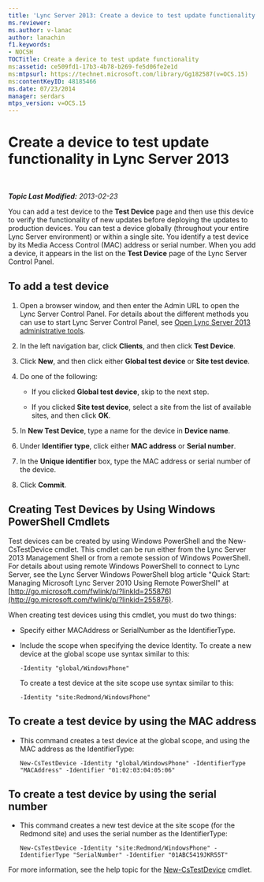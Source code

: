 ```yaml
---
title: 'Lync Server 2013: Create a device to test update functionality'
ms.reviewer: 
ms.author: v-lanac
author: lanachin
f1.keywords:
- NOCSH
TOCTitle: Create a device to test update functionality
ms:assetid: ce509fd1-17b3-4b78-b269-fe5d06fe2e1d
ms:mtpsurl: https://technet.microsoft.com/library/Gg182587(v=OCS.15)
ms:contentKeyID: 48185466
ms.date: 07/23/2014
manager: serdars
mtps_version: v=OCS.15
---
```


<div data-xmlns="http://www.w3.org/1999/xhtml">

<div class="topic" data-xmlns="http://www.w3.org/1999/xhtml" data-msxsl="urn:schemas-microsoft-com:xslt" data-cs="http://msdn.microsoft.com/">

<div data-asp="http://msdn2.microsoft.com/asp">

# Create a device to test update functionality in Lync Server 2013

</div>

<div id="mainSection">

<div id="mainBody">

<span> </span>

_**Topic Last Modified:** 2013-02-23_

You can add a test device to the **Test Device** page and then use this device to verify the functionality of new updates before deploying the updates to production devices. You can test a device globally (throughout your entire Lync Server environment) or within a single site. You identify a test device by its Media Access Control (MAC) address or serial number. When you add a device, it appears in the list on the **Test Device** page of the Lync Server Control Panel.

<div>

## To add a test device

1.  Open a browser window, and then enter the Admin URL to open the Lync Server Control Panel. For details about the different methods you can use to start Lync Server Control Panel, see [Open Lync Server 2013 administrative tools](lync-server-2013-open-lync-server-administrative-tools.md).

2.  In the left navigation bar, click **Clients**, and then click **Test Device**.

3.  Click **New**, and then click either **Global test device** or **Site test device**.

4.  Do one of the following:
    
      - If you clicked **Global test device**, skip to the next step.
    
      - If you clicked **Site test device**, select a site from the list of available sites, and then click **OK**.

5.  In **New Test Device**, type a name for the device in **Device name**.

6.  Under **Identifier type**, click either **MAC address** or **Serial number**.

7.  In the **Unique identifier** box, type the MAC address or serial number of the device.

8.  Click **Commit**.

</div>

<div>

## Creating Test Devices by Using Windows PowerShell Cmdlets

Test devices can be created by using Windows PowerShell and the New-CsTestDevice cmdlet. This cmdlet can be run either from the Lync Server 2013 Management Shell or from a remote session of Windows PowerShell. For details about using remote Windows PowerShell to connect to Lync Server, see the Lync Server Windows PowerShell blog article "Quick Start: Managing Microsoft Lync Server 2010 Using Remote PowerShell" at [http://go.microsoft.com/fwlink/p/?linkId=255876](http://go.microsoft.com/fwlink/p/?linkid=255876).

When creating test devices using this cmdlet, you must do two things:

  - Specify either MACAddress or SerialNumber as the IdentifierType.

  - Include the scope when specifying the device Identity. To create a new device at the global scope use syntax similar to this:
    
        -Identity "global/WindowsPhone"
    
    To create a test device at the site scope use syntax similar to this:
    
        -Identity "site:Redmond/WindowsPhone"

<div>

## To create a test device by using the MAC address

  - This command creates a test device at the global scope, and using the MAC address as the IdentifierType:
    
        New-CsTestDevice -Identity "global/WindowsPhone" -IdentifierType "MACAddress" -Identifier "01:02:03:04:05:06"

</div>

<div>

## To create a test device by using the serial number

  - This command creates a new test device at the site scope (for the Redmond site) and uses the serial number as the IdentifierType:
    
        New-CsTestDevice -Identity "site:Redmond/WindowsPhone" -IdentifierType "SerialNumber" -Identifier "01ABC5419JKR55T"

</div>

For more information, see the help topic for the [New-CsTestDevice](https://docs.microsoft.com/powershell/module/skype/New-CsTestDevice) cmdlet.

</div>

</div>

<span> </span>

</div>

</div>

</div>

